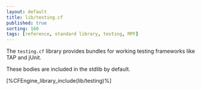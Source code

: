 ```yaml
---
layout: default
title: lib/testing.cf
published: true
sorting: 160
tags: [reference, standard library, testing, MPF]
---
```


The `testing.cf` library provides bundles for working testing frameworks like
TAP and jUnit.

These bodies are included in the stdlib by default.

[%CFEngine_library_include(lib/testing)%]
